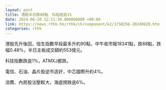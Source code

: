 ```yaml
---
layout: post
title: 港股半日跌88點　科指挫逾1%
date: 2024-06-20 12:11:30.000000000 +08:00
link: https://news.rthk.hk/rthk/ch/component/k2/1758256-20240620.htm
categories: rthk
---
```


港股先升後回，恒生指數早段最多升約90點，中午收市報18341點，跌88點，跌幅0.48%，半日主板成交額約553億元。

科技指數跌逾1%，ATMXJ都跌。

電信、石油、晶片股逆市造好，中芯國際升約4%。

消費、內房股沽壓較大，海底撈跌逾6%。
